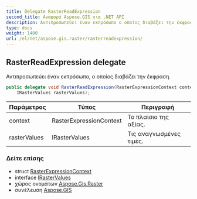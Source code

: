 ```yaml
---
title: Delegate RasterReadExpression
second_title: Αναφορά Aspose.GIS για .NET API
description: Αντιπροσωπεύει έναν εκπρόσωπο ο οποίος διαβάζει την έκφραση.
type: docs
weight: 1400
url: /el/net/aspose.gis.raster/rasterreadexpression/
---
```

## RasterReadExpression delegate

Αντιπροσωπεύει έναν εκπρόσωπο, ο οποίος διαβάζει την έκφραση.

```csharp
public delegate void RasterReadExpression(RasterExpressionContext context, 
    IRasterValues rasterValues);
```

| Παράμετρος | Τύπος | Περιγραφή |
| --- | --- | --- |
| context | RasterExpressionContext | Το πλαίσιο της αξίας. |
| rasterValues | IRasterValues | Τις αναγνωσμένες τιμές. |

### Δείτε επίσης

* struct [RasterExpressionContext](../rasterexpressioncontext/)
* interface [IRasterValues](../irastervalues/)
* χώρος ονομάτων [Aspose.Gis.Raster](../../aspose.gis.raster/)
* συνέλευση [Aspose.GIS](../../)


